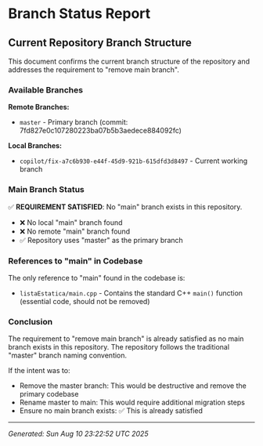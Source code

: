 # Branch Status Report

## Current Repository Branch Structure

This document confirms the current branch structure of the repository and addresses the requirement to "remove main branch".

### Available Branches

**Remote Branches:**
- `master` - Primary branch (commit: 7fd827e0c107280223ba07b5b3aedece884092fc)

**Local Branches:**
- `copilot/fix-a7c6b930-e44f-45d9-921b-615dfd3d8497` - Current working branch

### Main Branch Status

✅ **REQUIREMENT SATISFIED**: No "main" branch exists in this repository.

- ❌ No local "main" branch found
- ❌ No remote "main" branch found  
- ✅ Repository uses "master" as the primary branch

### References to "main" in Codebase

The only reference to "main" found in the codebase is:
- `listaEstatica/main.cpp` - Contains the standard C++ `main()` function (essential code, should not be removed)

### Conclusion

The requirement to "remove main branch" is already satisfied as no main branch exists in this repository. The repository follows the traditional "master" branch naming convention.

If the intent was to:
- Remove the master branch: This would be destructive and remove the primary codebase
- Rename master to main: This would require additional migration steps
- Ensure no main branch exists: ✅ This is already satisfied

---
*Generated: Sun Aug 10 23:22:52 UTC 2025*